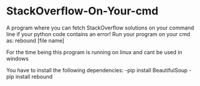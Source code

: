 # StackOverflow-On-Your-cmd
A program where you can fetch StackOverflow solutions on your command line if your python code contains an error!
Run your program on your cmd as:
rebound [file name]

For the time being this program is running on linux and cant be used in windows

You have to install the following dependencies:
-pip install BeautifulSoup
-pip install rebound
